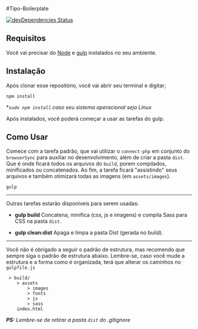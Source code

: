 #Tipo-Boilerplate

[![devDependencies Status](https://david-dm.org/brunoalv-s/tipo-boilerplate/dev-status.svg)](https://david-dm.org/brunoalv-s/tipo-boilerplate?type=dev)

## Requisitos ##

Você vai precisar do [Node](https://nodejs.org/) e [gulp](http://gulpjs.com/) instalados no seu ambiente.

## Instalação ##

Após clonar esse repositório, você vai abrir seu terminal e digitar;

```
npm install
```
**`sudo npm install` caso seu sistema operacional seja Linux*

Após instalados, você poderá começar a usar as tarefas do gulp.


## Como Usar ##

Comece com a tarefa padrão, que vai utilizar o `connect-php` em conjunto do `browserSync` para auxiliar no desenvolvimento, além de criar a pasta `dist`. Que é onde ficará todos os arquivos do `build`, porem compilados, minificados ou concatenados. Ao fim, a tarefa ficará "assistindo" seus arquivos e também otimizará todas as imagens (em `assets/images`).

```shell
gulp
```

---
Outras tarefas estarão disponíveis para serem usadas:

- **gulp build**
Concatena, minifica (css, js e imagens) e compila Sass para CSS na pasta ```dist```.

- **gulp clean:dist**
Apaga e limpa a pasta Dist (gerada no build).


---

Você não é obrigado a seguir o padrão de estrutura, mas recomendo que sempre siga o padrão de estrutura abaixo. Lembre-se, caso você mude a estrutura e a forma como é organizada, terá que alterar os caminhos no `gulpfile.js`
```
 > build/
	> assets
		> images
		> fonts
		> js
		> sass
	index.html
```

***PS:** Lembre-se de retirar a pasta `dist` do .gitignore*
